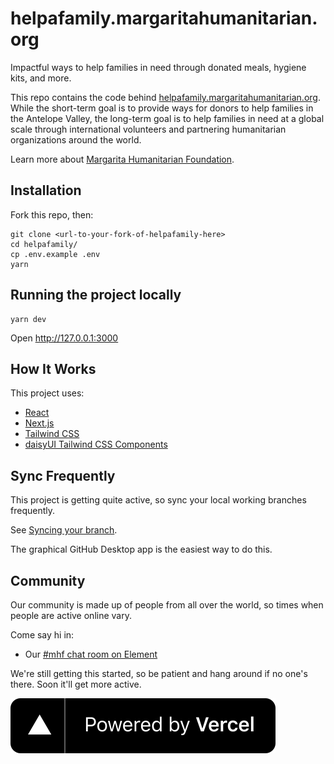 # helpafamily.margaritahumanitarian.org

Impactful ways to help families in need through donated meals, hygiene kits, and more.

This repo contains the code behind [helpafamily.margaritahumanitarian.org](https://helpafamily.margaritahumanitarian.org/). While the short-term goal is to provide ways for donors to help families in the Antelope Valley, the long-term goal is to help families in need at a global scale through international volunteers and partnering humanitarian organizations around the world.

Learn more about [Margarita Humanitarian Foundation](https://www.margaritahumanitarian.org/).

## Installation

Fork this repo, then:

```
git clone <url-to-your-fork-of-helpafamily-here>
cd helpafamily/
cp .env.example .env
yarn
```

## Running the project locally

```
yarn dev
```

Open http://127.0.0.1:3000

## How It Works

This project uses:

* [React](https://reactjs.org/)
* [Next.js](https://nextjs.org/docs/)
* [Tailwind CSS](https://tailwindcss.com/docs)
* [daisyUI Tailwind CSS Components](https://daisyui.com/)

## Sync Frequently

This project is getting quite active, so sync your local working branches frequently. 

See [Syncing your branch](https://docs.github.com/en/desktop/contributing-and-collaborating-using-github-desktop/keeping-your-local-repository-in-sync-with-github/syncing-your-branch). 

The graphical GitHub Desktop app is the easiest way to do this.

## Community

Our community is made up of people from all over the world, so times when people 
are active online vary.

Come say hi in:

* Our [#mhf chat room on Element](https://app.element.io/#/room/#mhf:matrix.org)

We're still getting this started, so be patient and hang around if no one's there.
Soon it'll get more active.

[![Powered by Vercel](public/images/powered-by-vercel.svg)](https://vercel.com?utm_source=margaritahumanitarian&utm_campaign=oss)